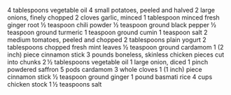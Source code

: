 4 tablespoons vegetable oil
4 small potatoes, peeled and halved
2 large onions, finely chopped
2 cloves garlic, minced
1 tablespoon minced fresh ginger root
½ teaspoon chili powder
½ teaspoon ground black pepper
½ teaspoon ground turmeric
1 teaspoon ground cumin
1 teaspoon salt
2 medium tomatoes, peeled and chopped
2 tablespoons plain yogurt
2 tablespoons chopped fresh mint leaves
½ teaspoon ground cardamom
1 (2 inch) piece cinnamon stick
3 pounds boneless, skinless chicken pieces cut into chunks
2 ½ tablespoons vegetable oil
1 large onion, diced
1 pinch powdered saffron
5 pods cardamom
3 whole cloves
1 (1 inch) piece cinnamon stick
½ teaspoon ground ginger
1 pound basmati rice
4 cups chicken stock
1 ½ teaspoons salt